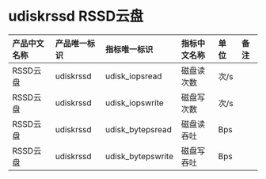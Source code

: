 # udiskrssd RSSD云盘

|产品中文名称|产品唯一标识|指标唯一标识|指标中文名称|单位|备注|
|:----|:----|:----|:----|:----|:----|
|RSSD云盘|udiskrssd|udisk_iopsread|磁盘读次数|次/s| |
|RSSD云盘|udiskrssd|udisk_iopswrite|磁盘写次数|次/s| |
|RSSD云盘|udiskrssd|udisk_bytepsread|磁盘读吞吐|Bps| |
|RSSD云盘|udiskrssd|udisk_bytepswrite|磁盘写吞吐|Bps| |
